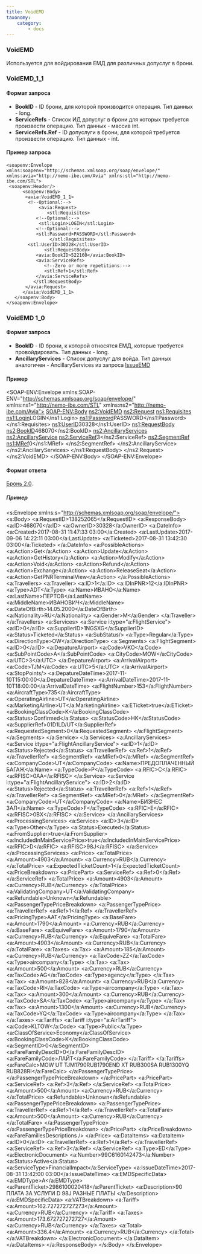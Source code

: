 ```yaml
---
title: VoidEMD
taxonomy:
    category:
        - docs
---
```


### VoidEMD

Используется для войдирования ЕМД для различных допуслуг в брони.

### VoidEMD_1_1
#### Формат запроса
* **BookID** - ID брони, для которой производится операция. Тип данных - long.
* **ServiceRefs** - Список ИД допуслуг в брони для которых требуется произвести операцию. Тип данных - массив int.
* **ServiceRefs.Ref** - ID допуслуги в брони, для которой требуется произвести операцию. Тип данных - int.
#### Пример запроса 
	<soapenv:Envelope xmlns:soapenv="http://schemas.xmlsoap.org/soap/envelope/" xmlns:avia="http://nemo-ibe.com/Avia" xmlns:stl="http://nemo-ibe.com/STL">
  	 <soapenv:Header/>
 		  <soapenv:Body>
   		   <avia:VoidEMD_1_1>
     	    <!--Optional:-->
             	<avia:Request>
         		   <stl:Requisites>
               <!--Optional:-->
           	    <stl:Login>LOGIN</stl:Login>
               <!--Optional:-->
               <stl:Password>PASSWORD</stl:Password>
                    </stl:Requisites>
            <stl:UserID>30328</stl:UserID>
                  <stl:RequestBody>
               <avia:BookID>522160</avia:BookID>
               <avia:ServiceRefs>
                  <!--Zero or more repetitions:-->
                  <stl:Ref>1</stl:Ref>
               </avia:ServiceRefs>
      	      </stl:RequestBody>
      	   </avia:Request>
    	  </avia:VoidEMD_1_1>
       </soapenv:Body>
	</soapenv:Envelope>
 ### VoidEMD 1_0

 #### Формат запроса
*  **BookID** - ID брони, к которой относятся ЕМД, которые требуется провойдировать. Тип данных - long.
*  **AncillaryServices** - Список допуслуг для войда. Тип данных аналогичен - AncillaryServices из запроса [IssueEMD](/avia/request/issueemd)

 #### Пример

<?xml version="1.0" encoding="UTF-8"?>
<SOAP-ENV:Envelope xmlns:SOAP-ENV="http://schemas.xmlsoap.org/soap/envelope/" xmlns:ns1="http://nemo-ibe.com/STL" xmlns:ns2="http://nemo-ibe.com/Avia">
  <SOAP-ENV:Body>
    <ns2:VoidEMD>
      <ns2:Request>
        <ns1:Requisites>
          <ns1:Login>LOGIN</ns1:Login>
          <ns1:Password>PASSWORD</ns1:Password>
        </ns1:Requisites>
        <ns1:UserID>30328</ns1:UserID>
        <ns1:RequestBody>
          <ns2:BookID>468070</ns2:BookID>
          <ns2:AncillaryServices>
            <ns2:AncillaryService>
              <ns2:ServiceRef>3</ns2:ServiceRef>
              <ns2:SegmentRef>
                <ns1:MRef>0</ns1:MRef>
              </ns2:SegmentRef>
            </ns2:AncillaryService>
          </ns2:AncillaryServices>
        </ns1:RequestBody>
      </ns2:Request>
    </ns2:VoidEMD>
  </SOAP-ENV:Body>
</SOAP-ENV:Envelope>



#### Формат ответа

[Бронь 2.0](/avia/common/book).

##### Пример

<?xml version="1.0"?>
<s:Envelope xmlns:s="http://schemas.xmlsoap.org/soap/envelope/">
  <s:Body>
    <VoidEMDResponse xmlns="http://nemo-ibe.com/Avia">
      <VoidEMDResult xmlns:a="http://nemo-ibe.com/STL" xmlns:i="http://www.w3.org/2001/XMLSchema-instance">
        <a:RequestID>138252065</a:RequestID>
        <a:ResponseBody>
          <a:ID>468070</a:ID>
          <a:OwnerID>30328</a:OwnerID>
          <a:DateInfo>
            <a:Created>2017-08-31 11:47:33  03:00</a:Created>
            <a:LastUpdate>2017-09-06 14:22:11  03:00</a:LastUpdate>
            <a:Ticketed>2017-08-31 13:42:30  03:00</a:Ticketed>
          </a:DateInfo>
          <a:PossibleActions>
            <a:Action>Get</a:Action>
            <a:Action>Update</a:Action>
            <a:Action>GetHistory</a:Action>
            <a:Action>Modify</a:Action>
            <a:Action>Void</a:Action>
            <a:Action>Refund</a:Action>
            <a:Action>Exchange</a:Action>
            <a:Action>ReleaseSeat</a:Action>
            <a:Action>GetPNRTerminalView</a:Action>
          </a:PossibleActions>
          <a:Travellers>
            <a:Traveller>
              <a:ID>1</a:ID>
              <a:IDInPNR>12</a:IDInPNR>
              <a:Type>ADT</a:Type>
              <a:Name>ИВАНО</a:Name>
              <a:LastName>ПЕРТОВ</a:LastName>
              <a:MiddleName>ИВАНОВИЧ</a:MiddleName>
              <a:DateOfBirth>14.05.2000</a:DateOfBirth>
              <a:Nationality>RU</a:Nationality>
              <a:Gender>M</a:Gender>
            </a:Traveller>
          </a:Travellers>
          <a:Services>
            <a:Service i:type="a:FlightService">
              <a:ID>0</a:ID>
              <a:SupplierID>1NGSXG</a:SupplierID>
              <a:Status>Ticketed</a:Status>
              <a:SubStatus/>
              <a:Type>Regular</a:Type>
              <a:DirectionType>OW</a:DirectionType>
              <a:Segments>
                <a:FlightSegment>
                  <a:ID>0</a:ID>
                  <a:DepatureAirport>
                    <a:Code>VKO</a:Code>
                    <a:SubPointCode>A</a:SubPointCode>
                    <a:CityCode>MOW</a:CityCode>
                    <a:UTC>3</a:UTC>
                  </a:DepatureAirport>
                  <a:ArrivalAirport>
                    <a:Code>TJM</a:Code>
                    <a:UTC>5</a:UTC>
                  </a:ArrivalAirport>
                  <a:StopPoints/>
                  <a:DepatureDateTime>2017-11-10T15:00:00</a:DepatureDateTime>
                  <a:ArrivalDateTime>2017-11-10T18:00:00</a:ArrivalDateTime>
                  <a:FlightNumber>153</a:FlightNumber>
                  <a:AircraftType>735</a:AircraftType>
                  <a:OperatingAirline>UT</a:OperatingAirline>
                  <a:MarketingAirline>UT</a:MarketingAirline>
                  <a:ETicket>true</a:ETicket>
                  <a:BookingClassCode>K</a:BookingClassCode>
                  <a:Status>Confirmed</a:Status>
                  <a:StatusCode>HK</a:StatusCode>
                  <a:SupplierRef>01D1LD/UT</a:SupplierRef>
                  <a:RequestedSegment>0</a:RequestedSegment>
                </a:FlightSegment>
              </a:Segments>
            </a:Service>
          </a:Services>
          <a:AncillaryServices>
            <a:Service i:type="a:FlightAncillaryService">
              <a:ID>1</a:ID>
              <a:Status>Rejected</a:Status>
              <a:TravellerRef>
                <a:Ref>1</a:Ref>
              </a:TravellerRef>
              <a:SegmentRef>
                <a:MRef>0</a:MRef>
              </a:SegmentRef>
              <a:CompanyCode>UT</a:CompanyCode>
              <a:Name>ПРЕДОПЛАЧЕННЫЙ БАГАЖ</a:Name>
              <a:TypeCode>P</a:TypeCode>
              <a:RFIC>C</a:RFIC>
              <a:RFISC>0AA</a:RFISC>
            </a:Service>
            <a:Service i:type="a:FlightAncillaryService">
              <a:ID>2</a:ID>
              <a:Status>Rejected</a:Status>
              <a:TravellerRef>
                <a:Ref>1</a:Ref>
              </a:TravellerRef>
              <a:SegmentRef>
                <a:MRef>0</a:MRef>
              </a:SegmentRef>
              <a:CompanyCode>UT</a:CompanyCode>
              <a:Name>БИЗНЕС ЗАЛ</a:Name>
              <a:TypeCode>F</a:TypeCode>
              <a:RFIC>E</a:RFIC>
              <a:RFISC>0BX</a:RFISC>
            </a:Service>
          </a:AncillaryServices>
          <a:ProcessingServices>
            <a:Service>
              <a:ID>3</a:ID>
              <a:Type>Other</a:Type>
              <a:Status>Executed</a:Status>
              <a:FromSupplier>true</a:FromSupplier>
              <a:IncludedInMainServicePrice>true</a:IncludedInMainServicePrice>
              <a:RFIC>D</a:RFIC>
              <a:RFISC>98J</a:RFISC>
            </a:Service>
          </a:ProcessingServices>
          <a:Price>
            <a:TotalPrice>
              <a:Amount>4903</a:Amount>
              <a:Currency>RUB</a:Currency>
            </a:TotalPrice>
            <a:ExpectedTicketCount>1</a:ExpectedTicketCount>
            <a:PriceBreakdown>
              <a:PricePart>
                <a:ServiceRef>
                  <a:Ref>0</a:Ref>
                </a:ServiceRef>
                <a:TotalPrice>
                  <a:Amount>4903</a:Amount>
                  <a:Currency>RUB</a:Currency>
                </a:TotalPrice>
                <a:ValidatingCompany>UT</a:ValidatingCompany>
                <a:Refundable>Unknown</a:Refundable>
                <a:PassengerTypePriceBreakdown>
                  <a:PassengerTypePrice>
                    <a:TravellerRef>
                      <a:Ref>1</a:Ref>
                    </a:TravellerRef>
                    <a:PricingType>AAT</a:PricingType>
                    <a:BaseFare>
                      <a:Amount>1790</a:Amount>
                      <a:Currency>RUB</a:Currency>
                    </a:BaseFare>
                    <a:EquiveFare>
                      <a:Amount>1790</a:Amount>
                      <a:Currency>RUB</a:Currency>
                    </a:EquiveFare>
                    <a:TotalFare>
                      <a:Amount>4903</a:Amount>
                      <a:Currency>RUB</a:Currency>
                    </a:TotalFare>
                    <a:Taxes>
                      <a:Tax>
                        <a:Amount>185</a:Amount>
                        <a:Currency>RUB</a:Currency>
                        <a:TaxCode>ZZ</a:TaxCode>
                        <a:Type>aircompany</a:Type>
                      </a:Tax>
                      <a:Tax>
                        <a:Amount>500</a:Amount>
                        <a:Currency>RUB</a:Currency>
                        <a:TaxCode>AG</a:TaxCode>
                        <a:Type>agency</a:Type>
                      </a:Tax>
                      <a:Tax>
                        <a:Amount>828</a:Amount>
                        <a:Currency>RUB</a:Currency>
                        <a:TaxCode>RI</a:TaxCode>
                        <a:Type>aircompany</a:Type>
                      </a:Tax>
                      <a:Tax>
                        <a:Amount>300</a:Amount>
                        <a:Currency>RUB</a:Currency>
                        <a:TaxCode>SA</a:TaxCode>
                        <a:Type>aircompany</a:Type>
                      </a:Tax>
                      <a:Tax>
                        <a:Amount>1300</a:Amount>
                        <a:Currency>RUB</a:Currency>
                        <a:TaxCode>YQ</a:TaxCode>
                        <a:Type>aircompany</a:Type>
                      </a:Tax>
                    </a:Taxes>
                    <a:Tariffs>
                      <a:Tariff i:type="a:AirTariff">
                        <a:Code>KLTOW</a:Code>
                        <a:Type>Public</a:Type>
                        <a:ClassOfService>Economy</a:ClassOfService>
                        <a:BookingClassCode>K</a:BookingClassCode>
                        <a:SegmentID>0</a:SegmentID>
                        <a:FareFamilyDescID>0</a:FareFamilyDescID>
                        <a:FareFamilyCode>ЛАЙТ</a:FareFamilyCode>
                      </a:Tariff>
                    </a:Tariffs>
                    <a:FareCalc>MOW UT TJM1790RUB1790END XT RUB300SA RUB1300YQ RUB828RI</a:FareCalc>
                  </a:PassengerTypePrice>
                </a:PassengerTypePriceBreakdown>
              </a:PricePart>
              <a:PricePart>
                <a:ServiceRef>
                  <a:Ref>3</a:Ref>
                </a:ServiceRef>
                <a:TotalPrice>
                  <a:Amount>500</a:Amount>
                  <a:Currency>RUB</a:Currency>
                </a:TotalPrice>
                <a:Refundable>Unknown</a:Refundable>
                <a:PassengerTypePriceBreakdown>
                  <a:PassengerTypePrice>
                    <a:TravellerRef>
                      <a:Ref>1</a:Ref>
                    </a:TravellerRef>
                    <a:TotalFare>
                      <a:Amount>500</a:Amount>
                      <a:Currency>RUB</a:Currency>
                    </a:TotalFare>
                  </a:PassengerTypePrice>
                </a:PassengerTypePriceBreakdown>
              </a:PricePart>
            </a:PriceBreakdown>
            <a:FareFamiliesDescriptions />
          </a:Price>
          <a:DataItems>
            <a:DataItem>
              <a:ID>0</a:ID>
              <a:TravellerRef>
                <a:Ref>1</a:Ref>
              </a:TravellerRef>
              <a:ServiceRef>
                <a:Ref>3</a:Ref>
              </a:ServiceRef>
              <a:Type>ED</a:Type>
              <a:ElectronicDocument>
                <a:Number>99C6160142473</a:Number>
                <a:Status>Active</a:Status>
                <a:ServiceType>FinancialImpact</a:ServiceType>
                <a:IssueDateTime>2017-08-31 13:42:00  03:00</a:IssueDateTime>
                <a:EMDSpecificData>
                  <a:EMDType>A</a:EMDType>
                  <a:ParentTicket>2986100020418</a:ParentTicket>
                  <a:Description>90 ПЛАТА ЗА УСЛУГИ
D 98J РАЗНЫЕ ПЛАТЫ </a:Description>
                </a:EMDSpecificData>
                <a:VATBreakdown>
                  <a:Tariff>
                    <a:Amount>162.727272727273</a:Amount>
                    <a:Currency>RUB</a:Currency>
                  </a:Tariff>
                  <a:Taxes>
                    <a:Amount>173.672727272727</a:Amount>
                    <a:Currency>RUB</a:Currency>
                  </a:Taxes>
                  <a:Total>
                    <a:Amount>336.4</a:Amount>
                    <a:Currency>RUB</a:Currency>
                  </a:Total>
                </a:VATBreakdown>
              </a:ElectronicDocument>
            </a:DataItem>
          </a:DataItems>
        </a:ResponseBody>
      </VoidEMDResult>
    </VoidEMDResponse>
  </s:Body>
</s:Envelope>


